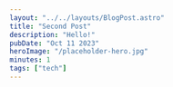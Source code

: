 ```yaml
---
layout: "../../layouts/BlogPost.astro"
title: "Second Post"
description: "Hello!"
pubDate: "Oct 11 2023"
heroImage: "/placeholder-hero.jpg"
minutes: 1
tags: ["tech"]
---
```

